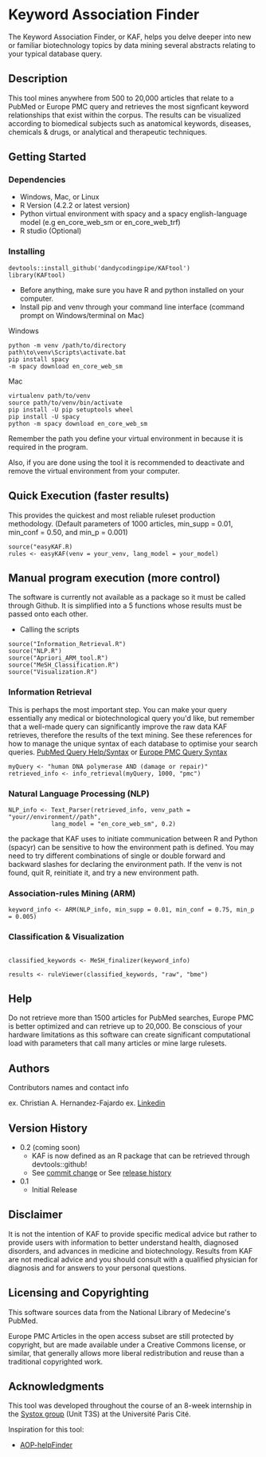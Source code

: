 # Keyword Association Finder

The Keyword Association Finder, or KAF, helps you delve deeper into new or familiar biotechnology topics by data mining several abstracts relating to your typical database query.

## Description

This tool mines anywhere from 500 to 20,000 articles that relate to a PubMed or Europe PMC query and retrieves the most signficant keyword relationships that exist within the corpus. The results can be visualized according to biomedical subjects such as anatomical keywords, diseases, chemicals & drugs, or analytical and therapeutic techniques.

## Getting Started

### Dependencies
* Windows, Mac, or Linux 
* R Version (4.2.2 or latest version)
* Python virtual environment with spacy and a spacy english-language model (e.g en_core_web_sm or en_core_web_trf)
* R studio (Optional)


### Installing
```
devtools::install_github('dandycodingpipe/KAFtool')
library(KAFtool)
```
* Before anything, make sure you have R and python installed on your computer.
* Install pip and venv through your command line interface (command prompt on Windows/terminal on Mac)

Windows
```
python -m venv /path/to/directory
path\to\venv\Scripts\activate.bat
pip install spacy
-m spacy download en_core_web_sm
```

Mac
```
virtualenv path/to/venv
source path/to/venv/bin/activate
pip install -U pip setuptools wheel
pip install -U spacy
python -m spacy download en_core_web_sm
```
Remember the path you define your virtual environment in because it is required in the program.

Also, if you are done using the tool it is recommended to deactivate and remove the virtual environment from your computer.

## Quick Execution (faster results)

This provides the quickest and most reliable ruleset production methodology. (Default parameters of 1000 articles, min_supp = 0.01, min_conf = 0.50, and min_p = 0.001)

```
source("easyKAF.R)
rules <- easyKAF(venv = your_venv, lang_model = your_model)
```
## Manual program execution (more control)

The software is currently not available as a package so it must be called through Github. It is simplified into a 5 functions whose results must be passed onto each other.
* Calling the scripts
```
source("Information_Retrieval.R")
source("NLP.R")
source("Apriori_ARM_tool.R")
source("MeSH_Classification.R")
source("Visualization.R")
```
### Information Retrieval
This is perhaps the most important step. You can make your query essentially any medical or biotechnological query you'd like, but remember that a well-made query can significantly improve the raw data KAF retrieves, therefore the results of the text mining.
See these references for how to manage the unique syntax of each database to optimise your search queries.
[PubMed Query Help/Syntax](https://pubmed.ncbi.nlm.nih.gov/help/) or
[Europe PMC Query Syntax](https://europepmc.org/searchsyntax)
```
myQuery <- "human DNA polymerase AND (damage or repair)"
retrieved_info <- info_retrieval(myQuery, 1000, "pmc")
```
### Natural Language Processing (NLP)
```
NLP_info <- Text_Parser(retrieved_info, venv_path = "your//environment//path", 
            lang_model = "en_core_web_sm", 0.2)
```
the package that KAF uses to initiate communication between R and Python (spacyr) can be sensitive to how the environment path is defined. You may need to try different combinations of single or double forward and backward slashes for declaring the environment path. If the venv is not found, quit R, reinitiate it, and try a new environment path.

### Association-rules Mining (ARM)
```
keyword_info <- ARM(NLP_info, min_supp = 0.01, min_conf = 0.75, min_p = 0.005)
```
### Classification & Visualization
```

classified_keywords <- MeSH_finalizer(keyword_info)

results <- ruleViewer(classified_keywords, "raw", "bme")
```


## Help

Do not retrieve more than 1500 articles for PubMed searches, Europe PMC is better optimized and can retrieve up to 20,000. Be conscious of your hardware limitations as this software can create significant computational load with parameters that call many articles or mine large rulesets.

## Authors

Contributors names and contact info

ex. Christian A. Hernandez-Fajardo
ex. [Linkedin](https://www.linkedin.com/in/christianalejandro/)

## Version History

* 0.2 (coming soon)
    * KAF is now defined as an R package that can be retrieved through devtools::github!
    * See [commit change]() or See [release history]()
* 0.1
    * Initial Release

## Disclaimer

It is not the intention of KAF to provide specific medical advice but rather to provide users with information to better understand health, diagnosed disorders, and advances in medicine and biotechnology. Results from KAF are not medical advice and you should consult with a qualified physician for diagnosis and for answers to your personal questions.

## Licensing and Copyrighting

This software sources data from the National Library of Medecine's PubMed.
   
Europe PMC Articles in the open access subset are still protected by copyright, but are made available under a Creative Commons license, or similar, that generally allows more liberal redistribution and reuse than a traditional copyrighted work. 

## Acknowledgments

This tool was developed throughout the course of an 8-week internship in the [Systox group](https://systox.u-paris-sciences.fr/) (Unit T3S) at the Université Paris Cité.

Inspiration for this tool:
* [AOP-helpFinder](http://aop-helpfinder.u-paris-sciences.fr/)
